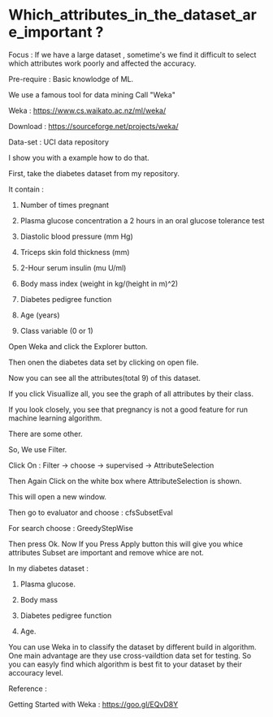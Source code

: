 # Which_attributes_in_the_dataset_are_important ?

Focus : If we have a large dataset , sometime's we find it difficult to select which attributes work poorly and affected the accuracy. 

Pre-require : Basic knowlodge of ML.

We use a famous tool for data mining Call "Weka"

Weka : https://www.cs.waikato.ac.nz/ml/weka/

Download : https://sourceforge.net/projects/weka/

Data-set : UCI data repository

I show you with a example how to do that.

First, take the diabetes dataset from my repository.

It contain :

1. Number of times pregnant

2. Plasma glucose concentration a 2 hours in an oral glucose tolerance test

3. Diastolic blood pressure (mm Hg)

4. Triceps skin fold thickness (mm)

5. 2-Hour serum insulin (mu U/ml)

6. Body mass index (weight in kg/(height in m)^2)

7. Diabetes pedigree function

8. Age (years)

9. Class variable (0 or 1)


Open Weka and click the Explorer button. 

Then onen the diabetes data set by clicking on open file.

Now you can see all the attributes(total 9) of this dataset.

If you click Visuallize all, you see the graph of all attributes by their class.

If you look closely, you see that pregnancy is not a good feature for run machine learning algorithm.

There are some other.


So, We use Filter.

Click On : Filter -> choose -> supervised -> AttributeSelection 

Then Again Click on the white box where AttributeSelection is shown.

This will open a new window.

Then go to evaluator and choose : cfsSubsetEval

For search choose : GreedyStepWise

Then press Ok. Now If you Press Apply button this will give you whice attributes Subset are important and remove whice are not.

In my diabetes dataset :

1. Plasma glucose.

2. Body mass

3. Diabetes pedigree function

4. Age.



You can use Weka in to classify the dataset by different build in algorithm. One main advantage are they use cross-vaildtion data set for testing. So you can easyly find which algorithm is best fit to your dataset by their accouracy level. 



Reference :

Getting Started with Weka : https://goo.gl/EQvD8Y


